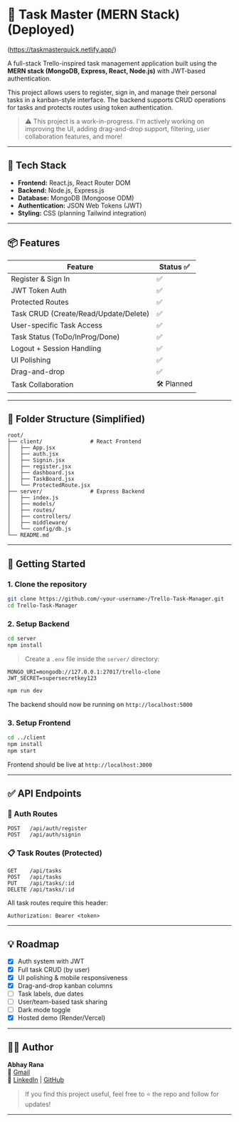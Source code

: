 # 📝 Task Master (MERN Stack) (Deployed)

(https://taskmasterquick.netlify.app/)

A full-stack Trello-inspired task management application built using the **MERN stack (MongoDB, Express, React, Node.js)** with JWT-based authentication.

This project allows users to register, sign in, and manage their personal tasks in a kanban-style interface. The backend supports CRUD operations for tasks and protects routes using token authentication.

> ⚠️ This project is a work-in-progress. I'm actively working on improving the UI, adding drag-and-drop support, filtering, user collaboration features, and more!

---

## 🔧 Tech Stack

- **Frontend:** React.js, React Router DOM
- **Backend:** Node.js, Express.js
- **Database:** MongoDB (Mongoose ODM)
- **Authentication:** JSON Web Tokens (JWT)
- **Styling:** CSS (planning Tailwind integration)

---

## 📦 Features

| Feature                     | Status ✅ |
|----------------------------|-----------|
| Register & Sign In         | ✅        |
| JWT Token Auth             | ✅        |
| Protected Routes           | ✅        |
| Task CRUD (Create/Read/Update/Delete) | ✅ |
| User-specific Task Access  | ✅        |
| Task Status (ToDo/InProg/Done) | ✅  |
| Logout + Session Handling  | ✅        |
| UI Polishing               | ✅ |
| Drag-and-drop              | ✅|
| Task Collaboration         | 🛠 Planned |

---

## 📁 Folder Structure (Simplified)

```
root/
├── client/               # React Frontend
│   ├── App.jsx
│   ├── auth.jsx
│   ├── Signin.jsx
│   ├── register.jsx
│   ├── dashboard.jsx
│   ├── TaskBoard.jsx
│   └── ProtectedRoute.jsx
├── server/               # Express Backend
│   ├── index.js
│   ├── models/
│   ├── routes/
│   ├── controllers/
│   ├── middleware/
│   └── config/db.js
└── README.md
```

---

## 🚀 Getting Started

### 1. Clone the repository
```bash
git clone https://github.com/<your-username>/Trello-Task-Manager.git
cd Trello-Task-Manager
```

### 2. Setup Backend
```bash
cd server
npm install
```

> Create a `.env` file inside the `server/` directory:
```
MONGO_URI=mongodb://127.0.0.1:27017/trello-clone
JWT_SECRET=supersecretkey123
```

```bash
npm run dev
```
The backend should now be running on `http://localhost:5000`

### 3. Setup Frontend
```bash
cd ../client
npm install
npm start
```
Frontend should be live at `http://localhost:3000`

---

## ✅ API Endpoints

### 🔐 Auth Routes
```
POST   /api/auth/register
POST   /api/auth/signin
```
### 📋 Task Routes (Protected)
```
GET    /api/tasks
POST   /api/tasks
PUT    /api/tasks/:id
DELETE /api/tasks/:id
```
All task routes require this header:
```
Authorization: Bearer <token>
```

---

## 💡 Roadmap

- [x] Auth system with JWT
- [x] Full task CRUD (by user)
- [x] UI polishing & mobile responsiveness
- [x] Drag-and-drop kanban columns
- [ ] Task labels, due dates
- [ ] User/team-based task sharing
- [ ] Dark mode toggle
- [x] Hosted demo (Render/Vercel)

---

## 👨‍💻 Author

**Abhay Rana**  
📧 [Gmail](mailto:abhayrana089@gmail.com)  
🔗 [LinkedIn](www.linkedin.com/in/abhay-rana-5a6b03268) | [GitHub](https://github.com/Abhay0215)

> If you find this project useful, feel free to ⭐ the repo and follow for updates!

---
